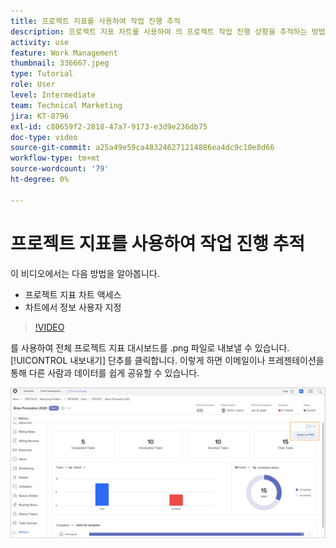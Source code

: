 ```yaml
---
title: 프로젝트 지표를 사용하여 작업 진행 추적
description: 프로젝트 지표 차트를 사용하여 의 프로젝트 작업 진행 상황을 추적하는 방법에 대해 알아보기 [!DNL  Workfront].
activity: use
feature: Work Management
thumbnail: 336667.jpeg
type: Tutorial
role: User
level: Intermediate
team: Technical Marketing
jira: KT-8796
exl-id: c80659f2-2818-47a7-9173-e3d9e236db75
doc-type: video
source-git-commit: a25a49e59ca483246271214886ea4dc9c10e8d66
workflow-type: tm+mt
source-wordcount: '79'
ht-degree: 0%

---
```


# 프로젝트 지표를 사용하여 작업 진행 추적

이 비디오에서는 다음 방법을 알아봅니다.

* 프로젝트 지표 차트 액세스
* 차트에서 정보 사용자 지정

>[!VIDEO](https://video.tv.adobe.com/v/336667/?quality=12&learn=on)

를 사용하여 전체 프로젝트 지표 대시보드를 .png 파일로 내보낼 수 있습니다. [!UICONTROL 내보내기] 단추를 클릭합니다. 이렇게 하면 이메일이나 프레젠테이션을 통해 다른 사람과 데이터를 쉽게 공유할 수 있습니다.

![내보낸 프로젝트 지표 페이지](assets/planner-fund-metrics-export.png)

<!---
Overview of project metrics
--->
